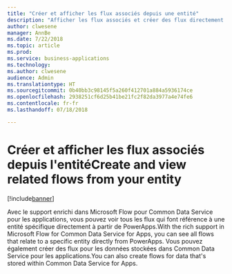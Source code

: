 ```yaml
---
title: "Créer et afficher les flux associés depuis une entité"
description: "Afficher les flux associés et créer des flux directement depuis une entité"
author: clwesene
manager: AnnBe
ms.date: 7/22/2018
ms.topic: article
ms.prod: 
ms.service: business-applications
ms.technology: 
ms.author: clwesene
audience: Admin
ms.translationtype: HT
ms.sourcegitcommit: 0b40bb3c98145f5a260f412701a884a5936174ce
ms.openlocfilehash: 2938251cf6d25b41be21fc2f82da3977a4e74fe6
ms.contentlocale: fr-fr
ms.lasthandoff: 07/18/2018

---
```

# <a name="create-and-view-related-flows-from-your-entity"></a><span data-ttu-id="5a7e7-103">Créer et afficher les flux associés depuis l'entité</span><span class="sxs-lookup"><span data-stu-id="5a7e7-103">Create and view related flows from your entity</span></span>


[!include[banner](../../includes/banner.md)]

<span data-ttu-id="5a7e7-104">Avec le support enrichi dans Microsoft Flow pour Common Data Service pour les applications, vous pouvez voir tous les flux qui font référence à une entité spécifique directement à partir de PowerApps.</span><span class="sxs-lookup"><span data-stu-id="5a7e7-104">With the rich support in Microsoft Flow for Common Data Service for Apps, you can see all flows that relate to a specific entity directly from PowerApps.</span></span> <span data-ttu-id="5a7e7-105">Vous pouvez également créer des flux pour les données stockées dans Common Data Service pour les applications.</span><span class="sxs-lookup"><span data-stu-id="5a7e7-105">You can also create flows for data that's stored within Common Data Service for Apps.</span></span>

